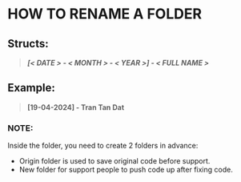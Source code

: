 # **HOW  TO RENAME A FOLDER**

## **Structs:**

> **_[< DATE > - < MONTH > - < YEAR >] - < FULL NAME >_**

## **Example:**

> **[19-04-2024] - Tran Tan Dat**

### **NOTE:**

Inside the folder, you need to create 2 folders in advance:

+ Origin folder  is used to save original code before support.
+ New folder for support people to push code up after fixing code.
